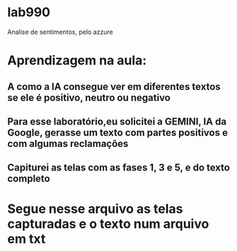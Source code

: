 # lab990
Analise de sentimentos, pelo azzure

# Aprendizagem na aula:
  ## A como a IA consegue ver em diferentes textos se ele é positivo, neutro ou negativo
  ## Para esse laboratório,eu solicitei a GEMINI, IA da Google, gerasse um texto com partes positivos e com algumas reclamações
  ## Capiturei as telas com as fases 1, 3 e 5, e do texto completo

# Segue nesse arquivo as telas capturadas e o texto num arquivo em txt
